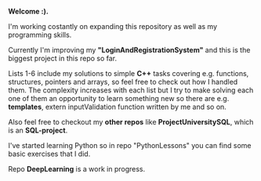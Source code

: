 **Welcome :).** 
    
I'm working costantly on expanding this repository as well as my programming skills. 

Currently I'm improving my **"LoginAndRegistrationSystem"** and this is the biggest project in this repo so far. 

Lists 1-6 include my solutions to simple **C++** tasks covering e.g. functions, structures, pointers and arrays, so feel free to check out how I handled them. The complexity increases with each list but I try to make solving each one of them an opportunity to learn something new so there are e.g. **templates**, extern inputValidation function written by me and so on.

Also feel free to checkout my **other repos** like **ProjectUniversitySQL**, which is an **SQL-project**.

I've started learning Python so in repo "PythonLessons" you can find some basic exercises that I did. 

Repo **DeepLearning** is a work in progress.

